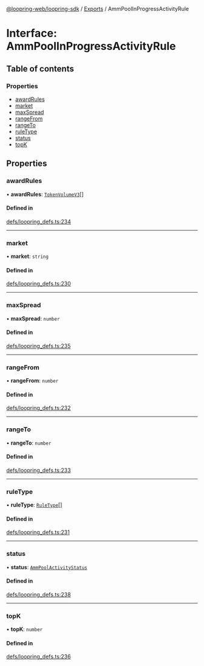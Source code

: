 [@loopring-web/loopring-sdk](../README.md) / [Exports](../modules.md) / AmmPoolInProgressActivityRule

# Interface: AmmPoolInProgressActivityRule

## Table of contents

### Properties

- [awardRules](AmmPoolInProgressActivityRule.md#awardrules)
- [market](AmmPoolInProgressActivityRule.md#market)
- [maxSpread](AmmPoolInProgressActivityRule.md#maxspread)
- [rangeFrom](AmmPoolInProgressActivityRule.md#rangefrom)
- [rangeTo](AmmPoolInProgressActivityRule.md#rangeto)
- [ruleType](AmmPoolInProgressActivityRule.md#ruletype)
- [status](AmmPoolInProgressActivityRule.md#status)
- [topK](AmmPoolInProgressActivityRule.md#topk)

## Properties

### awardRules

• **awardRules**: [`TokenVolumeV3`](TokenVolumeV3.md)[]

#### Defined in

[defs/loopring_defs.ts:234](https://github.com/Loopring/loopring_sdk/blob/9d83b66/src/defs/loopring_defs.ts#L234)

___

### market

• **market**: `string`

#### Defined in

[defs/loopring_defs.ts:230](https://github.com/Loopring/loopring_sdk/blob/9d83b66/src/defs/loopring_defs.ts#L230)

___

### maxSpread

• **maxSpread**: `number`

#### Defined in

[defs/loopring_defs.ts:235](https://github.com/Loopring/loopring_sdk/blob/9d83b66/src/defs/loopring_defs.ts#L235)

___

### rangeFrom

• **rangeFrom**: `number`

#### Defined in

[defs/loopring_defs.ts:232](https://github.com/Loopring/loopring_sdk/blob/9d83b66/src/defs/loopring_defs.ts#L232)

___

### rangeTo

• **rangeTo**: `number`

#### Defined in

[defs/loopring_defs.ts:233](https://github.com/Loopring/loopring_sdk/blob/9d83b66/src/defs/loopring_defs.ts#L233)

___

### ruleType

• **ruleType**: [`RuleType`](../enums/RuleType.md)[]

#### Defined in

[defs/loopring_defs.ts:231](https://github.com/Loopring/loopring_sdk/blob/9d83b66/src/defs/loopring_defs.ts#L231)

___

### status

• **status**: [`AmmPoolActivityStatus`](../enums/AmmPoolActivityStatus.md)

#### Defined in

[defs/loopring_defs.ts:238](https://github.com/Loopring/loopring_sdk/blob/9d83b66/src/defs/loopring_defs.ts#L238)

___

### topK

• **topK**: `number`

#### Defined in

[defs/loopring_defs.ts:236](https://github.com/Loopring/loopring_sdk/blob/9d83b66/src/defs/loopring_defs.ts#L236)
